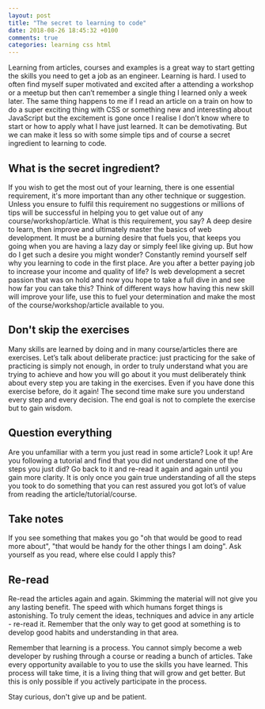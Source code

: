 ```yaml
---
layout: post
title: "The secret to learning to code"
date: 2018-08-26 18:45:32 +0100
comments: true
categories: learning css html
---
```

Learning from articles, courses and examples is a great way to start getting the skills you need to get a job as an engineer. Learning is hard. I used to often find myself super motivated and excited after a attending a workshop or a meetup but then can’t remember a single thing I learned only a week later. The same thing happens to me if I read an article on a train on how to do a super exciting thing with CSS or something new and interesting about JavaScript but the excitement is gone once I realise I don’t know where to start or how to apply what I have just learned. It can be demotivating. But we can make it less so with some simple tips and of course a secret ingredient to learning to code.

## What is the secret ingredient?

If you wish to get the most out of your learning, there is one essential requirement, it's more important than any other technique or suggestion. Unless you ensure to fulfil this requirement no suggestions or millions of tips will be successful in helping you to get value out of any course/workshop/article. What is this requirement, you say? A deep desire to learn, then improve and ultimately master the basics of web development. It must be a burning desire that fuels you, that keeps you going when you are having a lazy day or simply feel like giving up. But how do I get such a desire you might wonder? Constantly remind yourself self why you learning to code in the first place. Are you after a better paying job to increase your income and quality of life? Is web development a secret passion that was on hold and now you hope to take a full dive in and see how far you can take this? Think of different ways how having this new skill will improve your life, use this to fuel your determination and make the most of the course/workshop/article available to you.

## Don't skip the exercises
Many skills are learned by doing and in many course/articles there are exercises. Let’s talk about deliberate practice: just practicing for the sake of practicing is simply not enough, in order to truly understand what you are trying to achieve and how you will go about it you must deliberately think about every step you are taking in the exercises. Even if you have done this exercise before, do it again! The second time make sure you understand every step and every decision. The end goal is not to complete the exercise but to gain wisdom.

## Question everything
Are you unfamiliar with a term you just read in some article? Look it up! Are you following a tutorial and find that you did not understand one of the steps you just did? Go back to it and re-read it again and again until you gain more clarity. It is only once you gain true understanding of all the steps you took to do something that you can rest assured you got lot’s of value from reading the article/tutorial/course.

## Take notes
If you see something that makes you go "oh that would be good to read more about", "that would be handy for the other things I am doing". Ask yourself as you read, where else could I apply this?

## Re-read
Re-read the articles again and again. Skimming the material will not give you any lasting benefit. The speed with which humans forget things is astonishing. To truly cement the ideas, techniques and advice in any article - re-read it. Remember that the only way to get good at something is to develop good habits and understanding in that area.

Remember that learning is a process. You cannot simply become a web developer by rushing through a course or reading a bunch of articles. Take every opportunity available to you to use the skills you have learned. This process will take time, it is a living thing that will grow and get better. But this is only possible if you actively participate in the process.

Stay curious, don't give up and be patient.